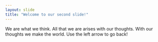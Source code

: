 ```yaml
---
layout: slide
title: "Welcome to our second slide!"
---
```

We are what we think. All that we are arises with our thoughts. With our thoughts we make the world.
Use the left arrow to go back!
